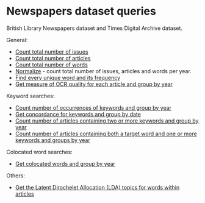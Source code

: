 # Newspapers dataset queries

British Library Newspapers dataset and Times Digital Archive dataset.

General:

* [Count total number of issues](./total_issues.md)
* [Count total number of articles](./total_articles.md)
* [Count total number of words](./total_words.md)
* [Normalize](./normalize.md) - count total number of issues, articles and words per year.
* [Find every unique word and its frequency](./unique_words.md)
* [Get measure of OCR quality for each article and group by year](./ocr_quality_by_year.md)

Keyword searches:

* [Count number of occurrences of keywords and group by year](./keyword_by_year.md)
* [Get concordance for keywords and group by date](./keyword_concordance_by_date.md)
* [Count number of articles containing two or more keywords and group by year](./keywords_by_year.md)
* [Count number of articles containing both a target word and one or more keywords and groups by year](./target_and_keywords_by_year.md)

Colocated word searches:

* [Get colocated words and group by year](./colocates_by_year.md)

Others:

* [Get the Latent Dirochelet Allocation (LDA) topics for words within articles](./lda_topics.md)
